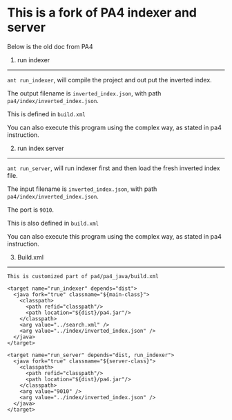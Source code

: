 This is a fork of PA4 indexer and server 
========================================





Below is the old doc from PA4 

1. run indexer
--------------

`ant run_indexer`, will compile the project and out put the inverted index.

The output filename is `inverted_index.json`, with path `pa4/index/inverted_index.json`.

This is defined in `build.xml`

You can also execute this program using the complex way, as stated in pa4 instruction.

2. run index server
-------------------

`ant run_server`, will run indexer first and then load the fresh inverted index file.

The input filename is `inverted_index.json`, with path `pa4/index/inverted_index.json`.

The port is `9010`.

This is also defined in `build.xml`

You can also execute this program using the complex way, as stated in pa4 instruction.



3. Build.xml
-----------

```
This is customized part of pa4/pa4_java/build.xml 

<target name="run_indexer" depends="dist">
  <java fork="true" classname="${main-class}">
    <classpath>
      <path refid="classpath"/>
      <path location="${dist}/pa4.jar"/>
    </classpath>
    <arg value="../search.xml" />
    <arg value="../index/inverted_index.json" />
  </java>
</target>

<target name="run_server" depends="dist, run_indexer">
  <java fork="true" classname="${server-class}">
    <classpath>
      <path refid="classpath"/>
      <path location="${dist}/pa4.jar"/>
    </classpath>
    <arg value="9010" />
    <arg value="../index/inverted_index.json" />
  </java>
</target>
```
